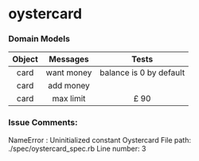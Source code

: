 # oystercard

### Domain Models

| Object           | Messages      | Tests                   |
|:----------------:|:-------------:|:-----------------------:|
| card             | want money    | balance is 0 by default |
| card             | add money     |  
| card             | max limit     |  £ 90


### Issue Comments:

NameError : Uninitialized constant Oystercard
File path: ./spec/oystercard_spec.rb
Line number: 3
